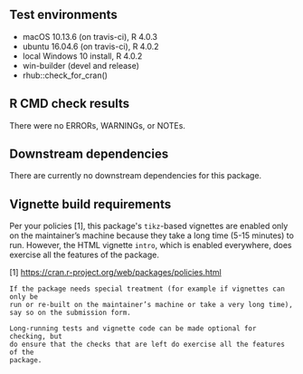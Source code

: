 ## Test environments
* macOS 10.13.6 (on travis-ci), R 4.0.3
* ubuntu 16.04.6 (on travis-ci), R 4.0.2
* local Windows 10 install, R 4.0.2
* win-builder (devel and release)
* rhub::check_for_cran()

## R CMD check results
There were no ERRORs, WARNINGs, or NOTEs.

## Downstream dependencies
There are currently no downstream dependencies for this package.

## Vignette build requirements
Per your policies [1], this package's `tikz`-based vignettes are enabled only
on the maintainer’s machine because they take a long time (5-15 minutes) to run.
However, the HTML vignette `intro`, which is enabled everywhere, does exercise
all the features of the package.

[1] https://cran.r-project.org/web/packages/policies.html

    If the package needs special treatment (for example if vignettes can only be
    run or re-built on the maintainer’s machine or take a very long time),
    say so on the submission form.

    Long-running tests and vignette code can be made optional for checking, but
    do ensure that the checks that are left do exercise all the features of the
    package.

